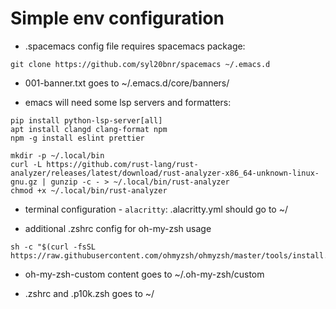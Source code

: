 # Simple env configuration

* .spacemacs config file requires spacemacs package:

```
git clone https://github.com/syl20bnr/spacemacs ~/.emacs.d
```

* 001-banner.txt goes to ~/.emacs.d/core/banners/

* emacs will need some lsp servers and formatters:

```
pip install python-lsp-server[all]
apt install clangd clang-format npm
npm -g install eslint prettier

mkdir -p ~/.local/bin
curl -L https://github.com/rust-lang/rust-analyzer/releases/latest/download/rust-analyzer-x86_64-unknown-linux-gnu.gz | gunzip -c - > ~/.local/bin/rust-analyzer
chmod +x ~/.local/bin/rust-analyzer
```

* terminal configuration - `alacritty`: .alacritty.yml should go to ~/

* additional .zshrc config for oh-my-zsh usage

```
sh -c "$(curl -fsSL https://raw.githubusercontent.com/ohmyzsh/ohmyzsh/master/tools/install.sh)"
```

* oh-my-zsh-custom content goes to ~/.oh-my-zsh/custom

* .zshrc and .p10k.zsh goes to ~/

